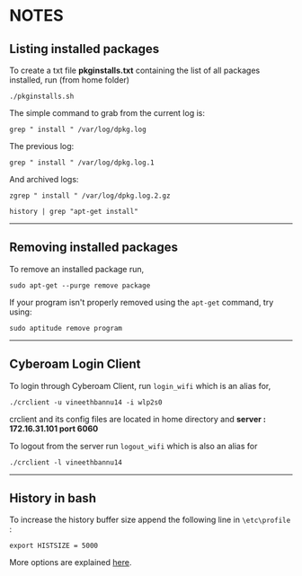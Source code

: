 # NOTES

## Listing installed packages

To create a txt file **pkginstalls.txt** containing the list of all packages installed, run (from home folder)
```
./pkginstalls.sh
```
The simple command to grab from the current log is:
```
grep " install " /var/log/dpkg.log
```
The previous log:
```
grep " install " /var/log/dpkg.log.1
```
And archived logs:
```
zgrep " install " /var/log/dpkg.log.2.gz
```
```
history | grep "apt-get install"
```
---
## Removing installed packages

To remove an installed package run,
```
sudo apt-get --purge remove package
```
If your program isn't properly removed using the `apt-get` command, try using:
```
sudo aptitude remove program
```
---
## Cyberoam Login Client

To login through Cyberoam Client, run `login_wifi` which is an alias for,
```
./crclient -u vineethbannu14 -i wlp2s0
```
crclient and its config files are located in home directory and **server : 172.16.31.101 port 6060**

To logout from the server run `logout_wifi` which is also an alias for
```
./crclient -l vineethbannu14
```
---
## History in bash

To increase the history buffer size append the following line in `\etc\profile` :
```
export HISTSIZE = 5000
```
More options are explained [here](http://linux-training.be/funhtml/ch16.html).